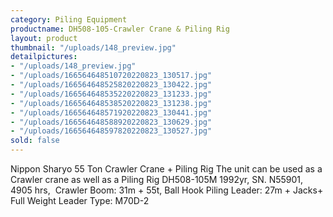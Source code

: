 ```yaml
---
category: Piling Equipment
productname: DH508-105-Crawler Crane & Piling Rig
layout: product
thumbnail: "/uploads/148_preview.jpg"
detailpictures:
- "/uploads/148_preview.jpg"
- "/uploads/166564648510720220823_130517.jpg"
- "/uploads/166564648525820220823_130422.jpg"
- "/uploads/166564648535220220823_131233.jpg"
- "/uploads/166564648538520220823_131238.jpg"
- "/uploads/166564648571920220823_130441.jpg"
- "/uploads/166564648588920220823_130629.jpg"
- "/uploads/166564648597820220823_130527.jpg"
sold: false
---
```


Nippon Sharyo 55 Ton Crawler Crane + Piling Rig
The unit can be used as a Crawler crane as well as a Piling Rig
DH508-105M
1992yr, SN. N55901, 4905 hrs, 
Crawler Boom: 31m + 55t, Ball Hook
Piling Leader: 27m + Jacks+ Full Weight
Leader Type: M70D-2




